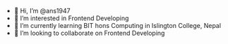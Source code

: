 - 👋 Hi, I’m @ans1947
- 👀 I’m interested in Frontend Developing
- 🌱 I’m currently learning BIT hons Computing in Islington College, Nepal
- 💞️ I’m looking to collaborate on Frontend Developing 

<!---
ans1947/ans1947 is a ✨ special ✨ repository because its `README.md` (this file) appears on your GitHub profile.
You can click the Preview link to take a look at your changes.
--->
